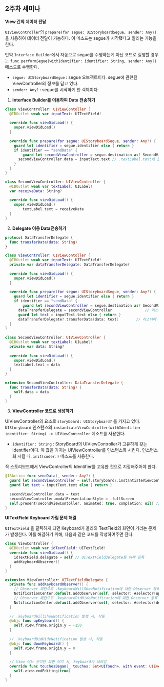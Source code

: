 ## 2주차 세미나



**View 간의 데이터 전달**

 `UIViewController`의 `prepare(for segue: UIStoryboardSegue, sender: Any?)`을 사용하여 데이터 전달이 가능하다. 이 메소드는 segue가 시작됐다고 알리는 기능을 한다. 

 만약 `Interface Builder`에서 자동으로 segue를 수행하는게 아닌 코드로 실행할 경우는 `func performSegue(withIdentifier: identifier: String, sender: Any?)` 메소드로 수행한다.

* `segue: UIStoryboardSegue` : segue 오브젝트이다. segue에 관련된 ViewController의 정보를 담고 있다.
* `sender: Any?` : segue를 시작하게 한 객체이다.



1. **Interface Builder를 이용하여 Data 전송하기**

```swift
class ViewController: UIViewContoller {
  @IBOutlet weak var inputText: UITextField!
  
  override func viewDidLoad() {
    super.viewDidLoad()
  }
  
  override func prepare(for segue: UIStoryboardSegue, sender: Any?) {
    guard let identifier = segue.identifier else { return }
    if identifier == "sendData" {
    	guard let secondViewController = segue.destination as? SecondViewController else { return }
      secondViewController.data = inputText.text // .textLabel.text에 값을 바로 넣는 것은 불가능하다. 아직 IB에서 View가 생성되지 않았기 때문에 불가능하다.
    }
  }
}

class SecondViewController: UIViewController {
  @IBOutlet weak var textLabel: UILabel!
  var receiveData: String?
  
  override func viewDidLoad() {
    super.viewDidLoad()
		textLabel.text = receiveData
  }
}
```



2. **Delegate 이용 Data전송하기**

```swift
protocol DataTransferDelegate {
  func transferData(data: String)
}

class ViewController: UIViewContoller {
  @IBOutlet weak var inputText: UITextField!
  private var dataTransferDelegate: DataTransferDelegate?
  
  override func viewDidLoad() {
    super.viewDidLoad()
  }
  
  override func prepare(for segue: UIStoryboardSegue, sender: Any?) {
    guard let identifier = segue.identifier else { return }
    if identifier == "sendData" {
    	guard let secondViewController = segue.destination as? SecondViewController else { return }
      dataTransferDelegate = secondViewController				// 리스너로 seconViewController 등록
      guard let text = inputText.text else { return }
      dataTransferDelegate?.transferData(data: text)		// 리스너에 text를 넘겨줌
  }
}
  
class SecondViewController: UIViewController {
  @IBOutlet weak var textLabel: UILabel!
  private var data: String?
    
  override func viewDidLoad() {
   	super.viewDidLoad()
   	textLabel.text = data
  }
}

extension SecondViewController: DataTransferDelegate {
  func transferData(data: String) {
    self.data = data
  }
}
```



3. **ViewController 코드로 생성하기**

 UIViewController의 요소로 `storyboard: UIStoryboard?` 를 가지고 있다. `UIStoryboard` 인스턴스의 `instantiateViewController(withIdentifier identifier: String) -> UIViewController` 메소드를 사용한다.

* `identifier: String` : StoryBoard의 UIViewController가 고유하게 갖는 Identifier이다. 이 값을 가지는 UIViewController를 인스턴스화 시킨다. 인스턴스화 시킬 때, `init(coder:)` 메소드를 사용한다.

 꼭 스토리보드에서 ViewController의 Identifier를 고유한 것으로 지정해주어야 한다.

```swift
@IBAction func sendData(_ sender: Any?) {
  guard let secondViewController = self.storyboard?.instantiateViewController(identifier: "second") as? SecondViewController else { return }
  guard let text = inputText.text else { return }
  
  secondViewController.data = text
  secondViewController.modalPresentationStyle = .fullScreen					 // 화면 전환 방식 지정
  self.present(secondViewContoller, animated: true, completion: nil) // 현재 화면에 새로운 화면
}
```





**UITextField Keyboard 가림 문제 해결**

 `UITextField` 을 클릭하게 되면 Keyboard가 올라와 TextField의 화면이 가리는 문제가 발생한다. 이를 해결하기 위해, 다음과 같은 코드를 작성하여주면 된다.

```swift
class ViewController {
  @IBOutlet weak var idTextField: UITextField!
  override func viewDidLoad() {
    idTextField.delegate = self // UITextFieldDelegate를 위해 등록
    addKeyboardObserver()
  }
}

extension ViewController: UITextFieldDelegate {
  private func addKeyboardObserver() {
    // Observer 패턴으로 .keyboardWillShowNotification에 대한 Observer 등록
    NotificationCenter.default.addObserver(self, selector: #selector(upKeyboard), name: UIResponder.keyboardWillShowNotification, object: nil)
    // Observer 패턴으로 .keyboardDidHideNotification에 대한 Observer 등록
    NotificationCenter.default.addObserver(self, selector: #selector(downKeyboard), name: UIResponder.keyboardDidHideNotification, object: nil)
  }
  
  // .keyboardWillShowNotification 발생 시, 작동
  @objc func upKeyboard() {
    self.view.frame.origin.y = -150
  }
  
  // .keyboardDidHideNotification 발생 시, 작동
  @objc func downKeyboard() {
    self.view.frame.origin.y = 0
  }
  
  // View 어느 곳이던 화면 터치 시, keyboard가 내려감
  override func touchesBegan(_ touches: Set<UITouch>, with event: UIEvent?) {
    self.view.endEditing(true)
  }
}


```

